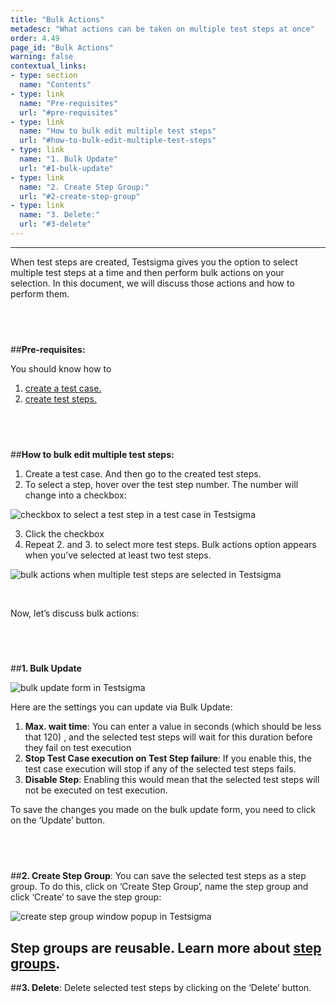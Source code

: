 ```yaml
---
title: "Bulk Actions"
metadesc: "What actions can be taken on multiple test steps at once"
order: 4.49
page_id: "Bulk Actions"
warning: false
contextual_links:
- type: section
  name: "Contents"
- type: link
  name: "Pre-requisites"
  url: "#pre-requisites"
- type: link
  name: "How to bulk edit multiple test steps"
  url: "#how-to-bulk-edit-multiple-test-steps"
- type: link
  name: "1. Bulk Update"
  url: "#1-bulk-update"
- type: link
  name: "2. Create Step Group:"
  url: "#2-create-step-group"
- type: link
  name: "3. Delete:"
  url: "#3-delete"
---
```


---

When test steps are created, Testsigma gives you the option to select multiple test steps at a time and then perform bulk actions on your selection. In this document, we will discuss those actions and how to perform them.

&emsp;
---
##**Pre-requisites:**

You should know how to 

 1. [create a test case.](https://testsigma.com/docs/test-cases/manage/add-edit-delete/)
 2. [create test steps.](https://testsigma.com/docs/test-cases/create-steps-nl/overview/)

&emsp;
---
##**How to bulk edit multiple test steps:**

 1. Create a test case. And then go to the created test steps.
 2. To select a step, hover over the test step number. The number will change into a checkbox:

![checkbox to select a test step in a test case in Testsigma](https://docs.testsigma.com/images/bulk-actions/check-box-select-test-step-in-test-case-testsigma.png)

 3. Click the checkbox
 4. Repeat 2. and 3. to select more test steps. Bulk actions option appears when you’ve selected at least two test steps.

![bulk actions when multiple test steps are selected in Testsigma](https://docs.testsigma.com/images/bulk-actions/bulk-actions-selected-testsigma.png)

&emsp;

Now, let’s discuss bulk actions:

&emsp;
---
##**1. Bulk Update**

![bulk update form in Testsigma](https://docs.testsigma.com/images/bulk-actions/bulk-update-form-testsigma.png)

Here are the settings you can update via Bulk Update:

 1. **Max. wait time**: You can enter a value in seconds (which should be less that 120) , and the selected test steps will wait for this duration before they fail on test execution
 2. **Stop Test Case execution on Test Step failure**: If you enable this, the test case execution will stop if any of the selected test steps fails.
 3. **Disable Step**: Enabling this would mean that the selected test steps will not be executed on test execution.

To save the changes you made on the bulk update form, you need to click on the ‘Update’ button.

&emsp;
---
##**2. Create Step Group**: 
You can save the selected test steps as a step group. To do this, click on ‘Create Step Group’, name the step group and click ‘Create’ to save the step group:

![create step group window popup in Testsigma](https://docs.testsigma.com/images/bulk-actions/create-step-group-window-pop-up-testsigma.png)

Step groups are reusable. Learn more about [step groups](https://testsigma.com/docs/test-cases/step-types/step-group/).
---
##**3. Delete**:
 Delete selected test steps by clicking on the ‘Delete’ button.






